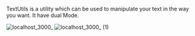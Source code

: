 TextUtils is a utility which can be used to manipulate your text in the way you want.
It have dual Mode.

![localhost_3000_](https://github.com/SamiRasheed/TextUtils/assets/129277243/5071b776-ea52-499e-9751-8dd0d83616e8)
![localhost_3000_ (1)](https://github.com/SamiRasheed/TextUtils/assets/129277243/1f6283ce-9b84-4f58-a122-d970867ce370)
